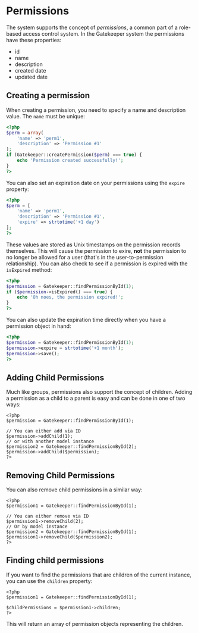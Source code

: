 # Permissions

The system supports the concept of *permissions*, a common part of a role-based access control system. In the Gatekeeper
system the permissions have these properties:

- id
- name
- description
- created date
- updated date

## Creating a permission

When creating a permission, you need to specify a name and description value. The `name` must be unique:

```php
<?php
$perm = array(
	'name' => 'perm1',
	'description' => 'Permission #1'
);
if (Gatekeeper::createPermission($perm) === true) {
	echo 'Permission created successfully!';
}
?>
```

You can also set an expiration date on your permissions using the `expire` property:

```php
<?php
$perm = [
	'name' => 'perm1',
	'description' => 'Permission #1',
	'expire' => strtotime('+1 day')
];
?>
```

These values are stored as Unix timestamps on the permission records themselves. This will cause the permission to exire, **not** the permission to no longer be allowed for a user (that's in the user-to-permission relationship). You can also check to see if a permission is expired with the `isExpired` method:

```php
<?php
$permission = Gatekeeper::findPermissionById(1);
if ($permission->isExpired() === true) {
	echo 'Oh noes, the permission expired!';
}
?>
```

You can also update the expiration time directly when you have a permission object in hand:

```php
<?php
$permission = Gatekeeper::findPermissionById(1);
$permission->expire = strtotime('+1 month');
$permission->save();
?>
```

## Adding Child Permissions

Much like groups, permissions also support the concept of children. Adding a permission as a child to a parent is easy and can be done in one of two ways:

```
<?php
$permission = Gatekeeper::findPermissionById(1);

// You can either add via ID
$permission->addChild(1);
// or with another model instance
$permission2 = Gatekeeper::findPermissionById(2);
$permission->addChild($permission);
?>
```

## Removing Child Permissions

You can also remove child permissions in a similar way:

```
<?php
$permission1 = Gatekeeper::findPermissionById(1);

// You can either remove via ID
$permission1->removeChild(2);
// Or by model instance
$permission2 = Gatekeeper::findPermissionById(1);
$permission1->removeChild($permission2);
?>
```

## Finding child permissions

If you want to find the permissions that are children of the current instance, you can use the `children` property:

```
<?php
$permission1 = Gatekeeper::findPermissionById(1);

$childPermissions = $permission1->children;
?>
```

This will return an array of permission objects representing the children.